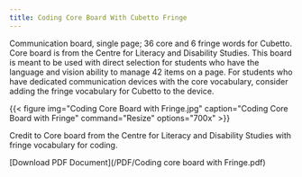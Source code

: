 ```yaml
---
title: Coding Core Board With Cubetto Fringe
---
```

Communication board, single page; 36 core and 6 fringe words for Cubetto.  Core board is from the Centre for Literacy and Disability Studies.
This board is meant to be used with direct selection for students who have the language and vision ability to manage 42 items on a page.
For students who have dedicated communication devices with the core vocabulary, consider adding the fringe vocabulary for Cubetto to the device.


{{< figure
img="Coding Core Board with Fringe.jpg"
caption="Coding Core Board with Fringe"
command="Resize"
options="700x" >}}

Credit to Core board from the Centre for Literacy and Disability Studies with fringe vocabulary for coding.

[Download PDF Document](/PDF/Coding core board with Fringe.pdf)
